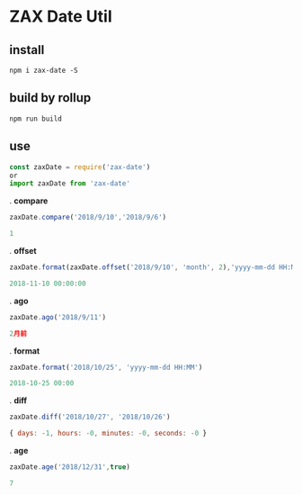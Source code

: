 # ZAX Date Util

## install

~~~ base
npm i zax-date -S
~~~

## build by rollup

~~~ base
npm run build
~~~

## use

~~~ javascript 
const zaxDate = require('zax-date')
or
import zaxDate from 'zax-date'
~~~


. **compare**
~~~ javascript
zaxDate.compare('2018/9/10','2018/9/6')
~~~

~~~ javascript
1
~~~

. **offset**
~~~ javascript
zaxDate.format(zaxDate.offset('2018/9/10', 'month', 2),'yyyy-mm-dd HH:MM:SS')
~~~

~~~ javascript
2018-11-10 00:00:00
~~~

. **ago**
~~~ javascript
zaxDate.ago('2018/9/11')
~~~

~~~ javascript
2月前
~~~

. **format**
~~~ javascript
zaxDate.format('2018/10/25', 'yyyy-mm-dd HH:MM')
~~~

~~~ javascript
2018-10-25 00:00
~~~

. **diff**
~~~ javascript
zaxDate.diff('2018/10/27', '2018/10/26')
~~~

~~~ javascript
{ days: -1, hours: -0, minutes: -0, seconds: -0 }
~~~

. **age**
~~~ javascript
zaxDate.age('2018/12/31',true)
~~~

~~~ javascript
7
~~~